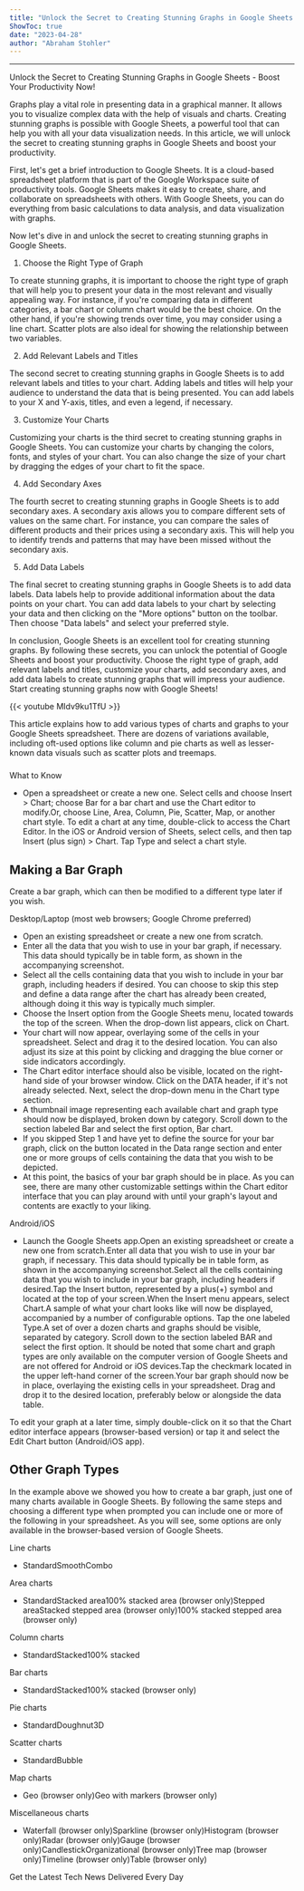 ```yaml
---
title: "Unlock the Secret to Creating Stunning Graphs in Google Sheets - Boost Your Productivity Now!"
ShowToc: true 
date: "2023-04-28"
author: "Abraham Stohler"
---
```

*****
Unlock the Secret to Creating Stunning Graphs in Google Sheets - Boost Your Productivity Now!

Graphs play a vital role in presenting data in a graphical manner. It allows you to visualize complex data with the help of visuals and charts. Creating stunning graphs is possible with Google Sheets, a powerful tool that can help you with all your data visualization needs. In this article, we will unlock the secret to creating stunning graphs in Google Sheets and boost your productivity.

First, let's get a brief introduction to Google Sheets. It is a cloud-based spreadsheet platform that is part of the Google Workspace suite of productivity tools. Google Sheets makes it easy to create, share, and collaborate on spreadsheets with others. With Google Sheets, you can do everything from basic calculations to data analysis, and data visualization with graphs.

Now let's dive in and unlock the secret to creating stunning graphs in Google Sheets.

1. Choose the Right Type of Graph

To create stunning graphs, it is important to choose the right type of graph that will help you to present your data in the most relevant and visually appealing way. For instance, if you're comparing data in different categories, a bar chart or column chart would be the best choice. On the other hand, if you're showing trends over time, you may consider using a line chart. Scatter plots are also ideal for showing the relationship between two variables.

2. Add Relevant Labels and Titles

The second secret to creating stunning graphs in Google Sheets is to add relevant labels and titles to your chart. Adding labels and titles will help your audience to understand the data that is being presented. You can add labels to your X and Y-axis, titles, and even a legend, if necessary.

3. Customize Your Charts

Customizing your charts is the third secret to creating stunning graphs in Google Sheets. You can customize your charts by changing the colors, fonts, and styles of your chart. You can also change the size of your chart by dragging the edges of your chart to fit the space.

4. Add Secondary Axes

The fourth secret to creating stunning graphs in Google Sheets is to add secondary axes. A secondary axis allows you to compare different sets of values on the same chart. For instance, you can compare the sales of different products and their prices using a secondary axis. This will help you to identify trends and patterns that may have been missed without the secondary axis.

5. Add Data Labels

The final secret to creating stunning graphs in Google Sheets is to add data labels. Data labels help to provide additional information about the data points on your chart. You can add data labels to your chart by selecting your data and then clicking on the "More options" button on the toolbar. Then choose "Data labels" and select your preferred style.

In conclusion, Google Sheets is an excellent tool for creating stunning graphs. By following these secrets, you can unlock the potential of Google Sheets and boost your productivity. Choose the right type of graph, add relevant labels and titles, customize your charts, add secondary axes, and add data labels to create stunning graphs that will impress your audience. Start creating stunning graphs now with Google Sheets!

{{< youtube MIdv9ku1TfU >}} 




This article explains how to add various types of charts and graphs to your Google Sheets spreadsheet. There are dozens of variations available, including oft-used options like column and pie charts as well as lesser-known data visuals such as scatter plots and treemaps.

 
### 
What to Know
 
- Open a spreadsheet or create a new one. Select cells and choose Insert > Chart; choose Bar for a bar chart and use the Chart editor to modify.Or, choose Line, Area, Column, Pie, Scatter, Map, or another chart style. To edit a chart at any time, double-click to access the Chart Editor. In the iOS or Android version of Sheets, select cells, and then tap Insert (plus sign) > Chart. Tap Type and select a chart style.

 
##   Making a Bar Graph  
 

Create a bar graph, which can then be modified to a different type later if you wish.

 

Desktop/Laptop (most web browsers; Google Chrome preferred)

 
- Open an existing spreadsheet or create a new one from scratch.
 - Enter all the data that you wish to use in your bar graph, if necessary. This data should typically be in table form, as shown in the accompanying screenshot.
 - Select all the cells containing data that you wish to include in your bar graph, including headers if desired. You can choose to skip this step and define a data range after the chart has already been created, although doing it this way is typically much simpler.
 - Choose the Insert option from the Google Sheets menu, located towards the top of the screen. When the drop-down list appears, click on Chart.
 - Your chart will now appear, overlaying some of the cells in your spreadsheet. Select and drag it to the desired location. You can also adjust its size at this point by clicking and dragging the blue corner or side indicators accordingly.
 - The Chart editor interface should also be visible, located on the right-hand side of your browser window. Click on the DATA header, if it's not already selected. Next, select the drop-down menu in the Chart type section.
 - A thumbnail image representing each available chart and graph type should now be displayed, broken down by category. Scroll down to the section labeled Bar and select the first option, Bar chart.
 - If you skipped Step 1 and have yet to define the source for your bar graph, click on the button located in the Data range section and enter one or more groups of cells containing the data that you wish to be depicted.
 - At this point, the basics of your bar graph should be in place. As you can see, there are many other customizable settings within the Chart editor interface that you can play around with until your graph's layout and contents are exactly to your liking.

 

Android/iOS

 
- Launch the Google Sheets app.Open an existing spreadsheet or create a new one from scratch.Enter all data that you wish to use in your bar graph, if necessary. This data should typically be in table form, as shown in the accompanying screenshot.Select all the cells containing data that you wish to include in your bar graph, including headers if desired.Tap the Insert button, represented by a plus(+) symbol and located at the top of your screen.When the Insert menu appears, select Chart.A sample of what your chart looks like will now be displayed, accompanied by a number of configurable options. Tap the one labeled Type.A set of over a dozen charts and graphs should be visible, separated by category. Scroll down to the section labeled BAR and select the first option. It should be noted that some chart and graph types are only available on the computer version of Google Sheets and are not offered for Android or iOS devices.Tap the checkmark located in the upper left-hand corner of the screen.Your bar graph should now be in place, overlaying the existing cells in your spreadsheet. Drag and drop it to the desired location, preferably below or alongside the data table.

 

To edit your graph at a later time, simply double-click on it so that the Chart editor interface appears (browser-based version) or tap it and select the Edit Chart button (Android/iOS app).

 
##   Other Graph Types  
 

In the example above we showed you how to create a bar graph, just one of many charts available in Google Sheets. By following the same steps and choosing a different type when prompted you can include one or more of the following in your spreadsheet. As you will see, some options are only available in the browser-based version of Google Sheets.

 

Line charts

 
- StandardSmoothCombo

 

Area charts

 
- StandardStacked area100% stacked area (browser only)Stepped areaStacked stepped area (browser only)100% stacked stepped area (browser only)

 

Column charts

 
- StandardStacked100% stacked

 

Bar charts

 
- StandardStacked100% stacked (browser only)

 

Pie charts

 
- StandardDoughnut3D

 

Scatter charts

 
- StandardBubble

 

Map charts

 
- Geo (browser only)Geo with markers (browser only)

 

Miscellaneous charts

 
- Waterfall (browser only)Sparkline (browser only)Histogram (browser only)Radar (browser only)Gauge (browser only)CandlestickOrganizational (browser only)Tree map (browser only)Timeline (browser only)Table (browser only)

 

Get the Latest Tech News Delivered Every Day




